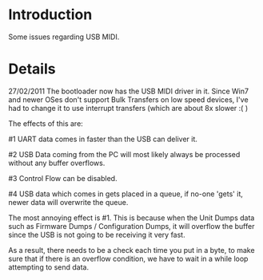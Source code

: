# Introduction #

Some issues regarding USB MIDI.


# Details #

27/02/2011 The bootloader now has the USB MIDI driver in it. Since Win7 and newer OSes don't support Bulk Transfers on low speed devices, I've had to change it to use interrupt transfers (which are about 8x slower :( )

The effects of this are:

#1 UART data comes in faster than the USB can deliver it.

#2 USB Data coming from the PC will most likely always be processed without any buffer overflows.

#3 Control Flow can be disabled.

#4 USB data which comes in gets placed in a queue, if no-one 'gets' it, newer data will overwrite the queue.

The most annoying effect is #1. This is because when the Unit Dumps data such as Firmware Dumps / Configuration Dumps, it will overflow the buffer since the USB is not going to be receiving it very fast.

As a result, there needs to be a check each time you put in a byte, to make sure that if there is an overflow condition, we have to wait in a while loop attempting to send data.